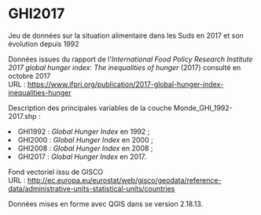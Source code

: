 # GHI2017

Jeu de données sur la situation alimentaire dans les Suds en 2017 et son évolution depuis 1992<br>

Données issues du rapport de l'<i>International Food Policy Research Institute</i> <i>2017 global hunger index: The inequalities of hunger</i> (2017) consulté en octobre 2017</br>
URL : https://www.ifpri.org/publication/2017-global-hunger-index-inequalities-hunger<br>

Description des principales variables de la couche Monde_GHI_1992-2017.shp :<br>
<li>GHI1992 : <i>Global Hunger Index</i> en 1992 ;<br>
<li>GHI2000 : <i>Global Hunger Index</i> en 2000 ;<br>
<li>GHI2008 : <i>Global Hunger Index</i> en 2008 ;<br>
<li>GHI2017 : <i>Global Hunger Index</i> en 2017.<br>

Fond vectoriel issu de GISCO<br>
URL : http://ec.europa.eu/eurostat/web/gisco/geodata/reference-data/administrative-units-statistical-units/countries<br>

Données mises en forme avec QGIS dans se version 2.18.13.
